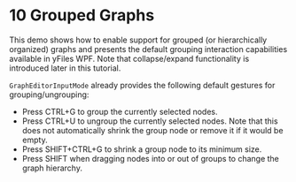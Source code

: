 # 10 Grouped Graphs

This demo shows how to enable support for grouped (or hierarchically organized) 
  graphs and  presents the default grouping interaction capabilities available
  in yFiles WPF. Note that collapse/expand functionality is introduced later in this tutorial.
  

`GraphEditorInputMode` already provides the following 
  default gestures for grouping/ungrouping:
  
- Press CTRL+G to group the currently selected nodes.
- Press CTRL+U to ungroup the currently selected nodes. Note that this 
  does not automatically shrink the group node or remove it if it would be empty.
- Press SHIFT+CTRL+G to shrink a group node to its minimum size.
- Press SHIFT when dragging nodes into or out of groups to change the graph 
  hierarchy.
